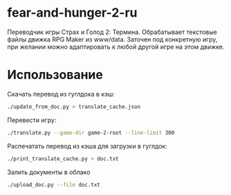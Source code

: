 # fear-and-hunger-2-ru
Переводчик игры Страх и Голод 2: Термина.
Обрабатывает текстовые файлы движка RPG Maker из www/data.
Заточен под конкретную игру, при желании можно адаптировать к любой другой игре на этом движке.

# Использование

Скачать перевод из гуглдока в кэш:
```bash
./update_from_doc.py > translate_cache.json 
```

Перевести игру:
```bash
./translate.py --game-dir game-2-root --line-limit 300
```

Распечатать перевод из кэша для загрузки в гуглдок:
```bash
./print_translate_cache.py > doc.txt
```

Залить документы в облако
```bash
./upload_doc.py --file doc.txt
```
